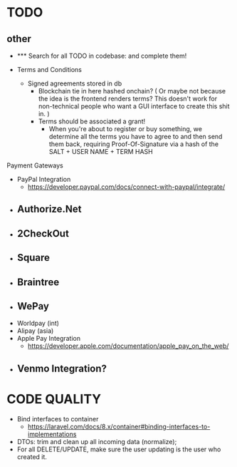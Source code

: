 # TODO

## other

- *** Search for all TODO in codebase: and complete them!

- Terms and Conditions
    - Signed agreements stored in db
        - Blockchain tie in here hashed onchain?
        (
            Or maybe not because the idea is the frontend renders terms?
            This doesn't work for non-technical people who want a GUI interface to create this shit in.
        )
        - Terms should be associated a grant!
            - When you're about to register or buy something, we determine all the terms you have
              to agree to and then send them back, requiring Proof-Of-Signature via a hash of the
              SALT + USER NAME + TERM HASH

Payment Gateways
- PayPal Integration
    - https://developer.paypal.com/docs/connect-with-paypal/integrate/
- Authorize.Net
    - 
- 2CheckOut
    - 
- Square
    - 
- Braintree 
    -
- WePay
    - 
- Worldpay (int)
- Alipay (asia)
- Apple Pay Integration
    - https://developer.apple.com/documentation/apple_pay_on_the_web/
- Venmo Integration?
    - 

# CODE QUALITY

- Bind interfaces to container
    - https://laravel.com/docs/8.x/container#binding-interfaces-to-implementations
- DTOs: trim and clean up all incoming data (normalize);
- For all DELETE/UPDATE, make sure the user updating is the user who created it.
